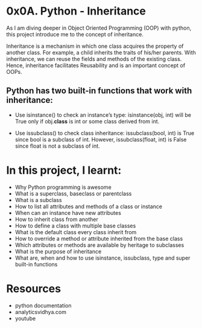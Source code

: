 # 0x0A. Python - Inheritance

As I am diving deeper in Object Oriented Programming (OOP) with python, this project introduce me to the concept of inheritance.

Inheritance is a mechanism in which one class acquires the property of another class. For example, a child inherits the traits of his/her parents. With inheritance, we can reuse the fields and methods of the existing class. Hence, inheritance facilitates Reusability and is an important concept of OOPs.

## Python has two built-in functions that work with inheritance:

* Use isinstance() to check an instance’s type: isinstance(obj, int) will be True only if obj.__class__ is int or some class derived from int.

* Use issubclass() to check class inheritance: issubclass(bool, int) is True since bool is a subclass of int. However, issubclass(float, int) is False since float is not a subclass of int.

# In this project, I learnt:

* Why Python programming is awesome
* What is a superclass, baseclass or parentclass
* What is a subclass
* How to list all attributes and methods of a class or instance
* When can an instance have new attributes
* How to inherit class from another
* How to define a class with multiple base classes
* What is the default class every class inherit from
* How to override a method or attribute inherited from the base class
* Which attributes or methods are available by heritage to subclasses
* What is the purpose of inheritance
* What are, when and how to use isinstance, issubclass, type and super built-in functions

# Resources

* python documentation
* analyticsvidhya.com
* youtube
